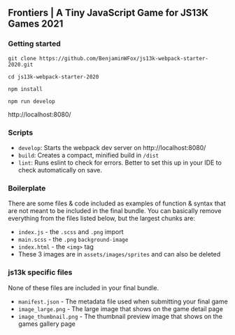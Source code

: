 ## Frontiers | A Tiny JavaScript Game for JS13K Games 2021

### Getting started

`git clone https://github.com/BenjaminWFox/js13k-webpack-starter-2020.git`

`cd js13k-webpack-starter-2020`

`npm install`

`npm run develop`

http://localhost:8080/

### Scripts

- `develop`: Starts the webpack dev server on http://localhost:8080/
- `build`: Creates a compact, minified build in `/dist`
- `lint`: Runs eslint to check for errors. Better to set this up in your IDE to check automatically on save.

### Boilerplate

There are some files & code included as examples of function & syntax that are not meant to be included in the final bundle. You can basically remove everything from the files listed below, but the largest chunks are: 

- `index.js` - the `.scss` and `.png` import
- `main.scss` - the `.png` `background-image`
- `index.html` - the `<img>` tag
- These 3 images are in `assets/images/sprites` and can also be deleted

### js13k specific files

None of these files are included in your final bundle.

- `manifest.json` - The metadata file used when submitting your final game
- `image_large.png` - The large image that shows on the game detail page
- `image_thumbnail.png` - The thumbnail preview image that shows on the games gallery page